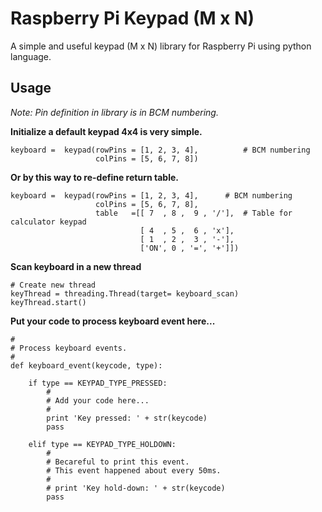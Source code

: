 # Raspberry Pi Keypad (M x N)
A simple and useful keypad (M x N) library for Raspberry Pi using python language.

## Usage

*Note: Pin definition in library is in BCM numbering.*

**Initialize a default keypad 4x4 is very simple.**

```
keyboard =  keypad(rowPins = [1, 2, 3, 4],			# BCM numbering
				   colPins = [5, 6, 7, 8])

```

**Or by this way to re-define return table.**

```
keyboard =  keypad(rowPins = [1, 2, 3, 4],		# BCM numbering
				   colPins = [5, 6, 7, 8],
				   table   =[[ 7  , 8 ,  9 , '/'],	# Table for calculator keypad
					 		 [ 4  , 5 ,  6 , 'x'],
					 		 [ 1  , 2 ,  3 , '-'],
					 		 ['ON', 0 , '=', '+']])
```

**Scan keyboard in a new thread**

```
# Create new thread
keyThread = threading.Thread(target= keyboard_scan)
keyThread.start()
```

**Put your code to process keyboard event here...**

```
#
# Process keyboard events.
#
def keyboard_event(keycode, type):

	if type == KEYPAD_TYPE_PRESSED:
		#
		# Add your code here...
		#
		print 'Key pressed: ' + str(keycode)
		pass

	elif type == KEYPAD_TYPE_HOLDOWN:
		#
		# Becareful to print this event. 
		# This event happened about every 50ms.
		#
		# print 'Key hold-down: ' + str(keycode)
		pass
```